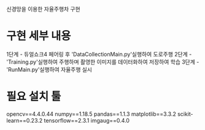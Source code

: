 신경망을 이용한 자율주행차 구현

# 구현 세부 내용 
1단계 - 듀얼쇼크4 페어링 후 'DataCollectionMain.py'실행하여 도로주행
2단계 - 'Training.py'실행하여 주행하며 촬영한 이미지를 데이터화하여 저장하여 학습
3단계 - 'RunMain.py'실행하여 자율주행 실시

# 필요 설치 툴
opencv==4.4.0.44
numpy==1.18.5
pandas==1.1.3
matplotlib==3.3.2
scikit-learn==0.23.2
tensorflow==2.3.1
imgaug==0.4.0
